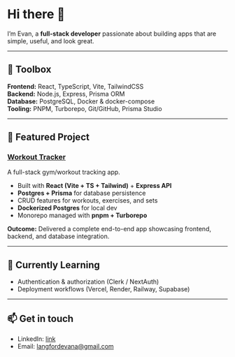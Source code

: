 # Hi there 👋

I’m Evan, a **full-stack developer** passionate about building apps that are simple, useful, and look great.  

---

## 🧰 Toolbox
**Frontend:** React, TypeScript, Vite, TailwindCSS  
**Backend:** Node.js, Express, Prisma ORM  
**Database:** PostgreSQL, Docker & docker-compose  
**Tooling:** PNPM, Turborepo, Git/GitHub, Prisma Studio  

---

## 🚀 Featured Project
### [Workout Tracker](https://github.com/clawrobot/workout-tracker)
A full-stack gym/workout tracking app.  
- Built with **React (Vite + TS + Tailwind)** + **Express API**  
- **Postgres + Prisma** for database persistence  
- CRUD features for workouts, exercises, and sets  
- **Dockerized Postgres** for local dev  
- Monorepo managed with **pnpm + Turborepo**  

**Outcome:** Delivered a complete end-to-end app showcasing frontend, backend, and database integration.  

---

## 🌱 Currently Learning
- Authentication & authorization (Clerk / NextAuth)  
- Deployment workflows (Vercel, Render, Railway, Supabase)  

---

## 📫 Get in touch
- LinkedIn: [link](https://www.linkedin.com/in/evan-langford-418409325/)  
- Email: langfordevana@gmail.com
